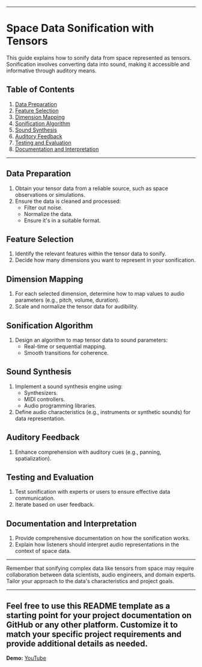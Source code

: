 
---------------------------------------------
# Space Data Sonification with Tensors

This guide explains how to sonify data from space represented as tensors. Sonification involves converting data into sound, making it accessible and informative through auditory means.

## Table of Contents

1. [Data Preparation](#data-preparation)
2. [Feature Selection](#feature-selection)
3. [Dimension Mapping](#dimension-mapping)
4. [Sonification Algorithm](#sonification-algorithm)
5. [Sound Synthesis](#sound-synthesis)
6. [Auditory Feedback](#auditory-feedback)
7. [Testing and Evaluation](#testing-and-evaluation)
8. [Documentation and Interpretation](#documentation-and-interpretation)

---

## Data Preparation

1. Obtain your tensor data from a reliable source, such as space observations or simulations.
2. Ensure the data is cleaned and processed:
   - Filter out noise.
   - Normalize the data.
   - Ensure it's in a suitable format.

## Feature Selection

1. Identify the relevant features within the tensor data to sonify.
2. Decide how many dimensions you want to represent in your sonification.

## Dimension Mapping

1. For each selected dimension, determine how to map values to audio parameters (e.g., pitch, volume, duration).
2. Scale and normalize the tensor data for audibility.

## Sonification Algorithm

1. Design an algorithm to map tensor data to sound parameters:
   - Real-time or sequential mapping.
   - Smooth transitions for coherence.

## Sound Synthesis

1. Implement a sound synthesis engine using:
   - Synthesizers.
   - MIDI controllers.
   - Audio programming libraries.
2. Define audio characteristics (e.g., instruments or synthetic sounds) for data representation.

## Auditory Feedback

1. Enhance comprehension with auditory cues (e.g., panning, spatialization).

## Testing and Evaluation

1. Test sonification with experts or users to ensure effective data communication.
2. Iterate based on user feedback.

## Documentation and Interpretation

1. Provide comprehensive documentation on how the sonification works.
2. Explain how listeners should interpret audio representations in the context of space data.

---

Remember that sonifying complex data like tensors from space may require collaboration between data scientists, audio engineers, and domain experts. Tailor your approach to the data's characteristics and project goals.

---

Feel free to use this README template as a starting point for your project documentation on GitHub or any other platform. Customize it to match your specific project requirements and provide additional details as needed.
---------------------------------------------

__Demo:__ [YouTube](https://youtu.be/yk4MsgO-85o?si=4aQIQUbsEuaLhUYu)
